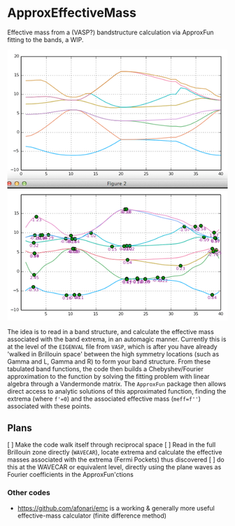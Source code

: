 # ApproxEffectiveMass
Effective mass from a (VASP?) bandstructure calculation via ApproxFun fitting to the bands, a WIP.

![VASP Si example; raw and ApproxFun with extrema marked](example-Si.png)

The idea is to read in a band structure, and calculate the effective mass associated with the band extrema, in an automagic manner. 
Currently this is at the level of the `EIGENVAL` file from `VASP`, which is after you have already 'walked in Brillouin space' between the high symmetry locations (such as Gamma and L, Gamma and R) to form your band structure. 
From these tabulated band functions, the code then builds a Chebyshev/Fourier approximation to the function by solving the fitting problem with linear algebra through a Vandermonde matrix. 
The `ApproxFun` package then allows direct access to analytic solutions of this approximated function, finding the extrema (where `f'=0`) and the associated effective mass (`meff=f''`) associated with these points.

## Plans

[ ] Make the code walk itself through reciprocal space
[ ] Read in the full Brillouin zone directly (`WAVECAR`), locate extrema and calculate the effective masses associated with the extrema (Fermi Pockets) thus discovered
[ ] do this at the WAVECAR or equivalent level, directly using the plane waves as Fourier coefficients in the ApproxFun'ctions

### Other codes

* https://github.com/afonari/emc is a working & generally more useful effective-mass calculator (finite difference method)
